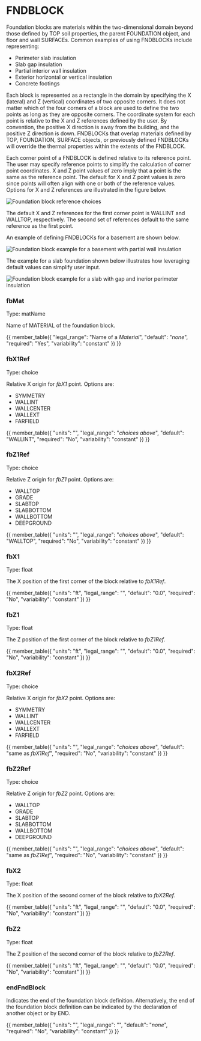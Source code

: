 # FNDBLOCK

Foundation blocks are materials within the two-dimensional domain beyond those defined by TOP soil properties, the parent FOUNDATION object, and floor and wall SURFACEs. Common examples of using FNDBLOCKs include representing:

- Perimeter slab insulation
- Slab gap insulation
- Partial interior wall insulation
- Exterior horizontal or vertical insulation
- Concrete footings

Each block is represented as a rectangle in the domain by specifying the X (lateral) and Z (vertical) coordinates of two opposite corners. It does not matter which of the four corners of a block are used to define the two points as long as they are opposite corners. The coordinate system for each point is relative to the X and Z references defined by the user. By convention, the positive X direction is away from the building, and the positive Z direction is down. FNDBLOCKs that overlap materials defined by TOP, FOUNDATION, SURFACE objects, or previously defined FNDBLOCKs will override the thermal properties within the extents of the FNDBLOCK.

Each corner point of a FNDBLOCK is defined relative to its reference point. The user may specify reference points to simplify the calculation of corner point coordinates. X and Z point values of zero imply that a point is the same as the reference point. The default for X and Z point values is zero since points will often align with one or both of the reference values. Options for X and Z references are illustrated in the figure below.

![Foundation block reference choices](../assets/images/fd_refs.png)

The default X and Z references for the first corner point is WALLINT and WALLTOP, respectively. The second set of references default to the same reference as the first point.

An example of defining FNDBLOCKs for a basement are shown below.

![Foundation block example for a basement with partial wall insulation](../assets/images/fd_block_basement.png)

The example for a slab foundation shown below illustrates how leveraging default values can simplify user input.

![Foundation block example for a slab with gap and inerior perimeter insulation](../assets/images/fd_block_slab.png)

### fbMat

Type: matName

Name of MATERIAL of the foundation block.

{{
  member_table({
    "legal_range": "Name of a *Material*",
    "default": "*none*", 
    "required": "Yes",
    "variability": "constant" 
  })
}}

### fbX1Ref

Type: choice

Relative X origin for *fbX1* point. Options are:

- SYMMETRY
- WALLINT
- WALLCENTER
- WALLEXT
- FARFIELD

{{
  member_table({
    "units": "",
    "legal_range": "*choices above*", 
    "default": "WALLINT",
    "required": "No",
    "variability": "constant" 
  })
}}

### fbZ1Ref

Type: choice

Relative Z origin for *fbZ1* point. Options are:

- WALLTOP
- GRADE
- SLABTOP
- SLABBOTTOM
- WALLBOTTOM
- DEEPGROUND

{{
  member_table({
    "units": "",
    "legal_range": "*choices above*", 
    "default": "WALLTOP",
    "required": "No",
    "variability": "constant" 
  })
}}

### fbX1

Type: float

The X position of the first corner of the block relative to *fbX1Ref*.

{{
  member_table({
    "units": "ft",
    "legal_range": "", 
    "default": "0.0",
    "required": "No",
    "variability": "constant" 
  })
}}

### fbZ1

Type: float

The Z position of the first corner of the block relative to *fbZ1Ref*.

{{
  member_table({
    "units": "ft",
    "legal_range": "", 
    "default": "0.0",
    "required": "No",
    "variability": "constant" 
  })
}}

### fbX2Ref

Type: choice

Relative X origin for *fbX2* point. Options are:

- SYMMETRY
- WALLINT
- WALLCENTER
- WALLEXT
- FARFIELD

{{
  member_table({
    "units": "",
    "legal_range": "*choices above*", 
    "default": "same as *fbX1Ref*",
    "required": "No",
    "variability": "constant" 
  })
}}

### fbZ2Ref

Type: choice

Relative Z origin for *fbZ2* point. Options are:

- WALLTOP
- GRADE
- SLABTOP
- SLABBOTTOM
- WALLBOTTOM
- DEEPGROUND

{{
  member_table({
    "units": "",
    "legal_range": "*choices above*", 
    "default": "same as *fbZ1Ref*",
    "required": "No",
    "variability": "constant" 
  })
}}

### fbX2

Type: float

The X position of the second corner of the block relative to *fbX2Ref*.

{{
  member_table({
    "units": "ft",
    "legal_range": "", 
    "default": "0.0",
    "required": "No",
    "variability": "constant" 
  })
}}

### fbZ2

Type: float

The Z position of the second corner of the block relative to *fbZ2Ref*.

{{
  member_table({
    "units": "ft",
    "legal_range": "", 
    "default": "0.0",
    "required": "No",
    "variability": "constant" 
  })
}}

### endFndBlock

Indicates the end of the foundation block definition. Alternatively, the end of the foundation block definition can be indicated by the declaration of another object or by END.

{{
  member_table({
    "units": "",
    "legal_range": "", 
    "default": "*none*",
    "required": "No",
    "variability": "constant" 
  })
}}
